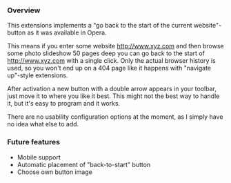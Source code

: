 ### Overview

This extensions implements a "go back to the start of the current website"-button as it was available in Opera.

This means if you enter some website http://www.xyz.com and then browse some photo slideshow 50 pages deep you can go back to the start of http://www.xyz.com with a single click.
Only the actual browser history is used, so you won't end up on a 404 page like it happens with "navigate up"-style extensions.

After activation a new button with a double arrow appears in your toolbar, just move it to where you like it best. This might not the best way to handle it, but it's easy to program and it works.

There are no usability configuration options at the moment, as I simply have no idea what else to add.

### Future features

* Mobile support
* Automatic placement of "back-to-start" button
* Choose own button image

